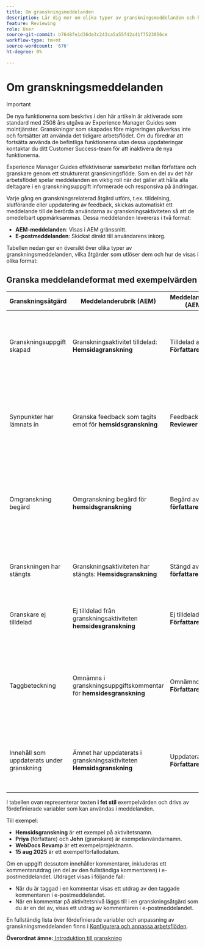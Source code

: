 ```yaml
---
title: Om granskningsmeddelanden
description: Lär dig mer om olika typer av granskningsmeddelanden och hur de utlöses under olika faser av granskningsarbetsflödet i Experience Manager Guides.
feature: Reviewing
role: User
source-git-commit: b7648fe1d36de3c243ca5a55f42a41f7523056ce
workflow-type: tm+mt
source-wordcount: '676'
ht-degree: 0%

---
```


# Om granskningsmeddelanden

>[!IMPORTANT]
>
> De nya funktionerna som beskrivs i den här artikeln är aktiverade som standard med 2508 års utgåva av Experience Manager Guides som molntjänster. Granskningar som skapades före migreringen påverkas inte och fortsätter att använda det tidigare arbetsflödet. Om du föredrar att fortsätta använda de befintliga funktionerna utan dessa uppdateringar kontaktar du ditt Customer Success-team för att inaktivera de nya funktionerna.

Experience Manager Guides effektiviserar samarbetet mellan författare och granskare genom ett strukturerat granskningsflöde. Som en del av det här arbetsflödet spelar meddelanden en viktig roll när det gäller att hålla alla deltagare i en granskningsuppgift informerade och responsiva på ändringar.

Varje gång en granskningsrelaterad åtgärd utförs, t.ex. tilldelning, slutförande eller uppdatering av feedback, skickas automatiskt ett meddelande till de berörda användarna av granskningsaktiviteten så att de omedelbart uppmärksammas. Dessa meddelanden levereras i två format:

- **AEM-meddelanden**: Visas i AEM gränssnitt.
- **E-postmeddelanden**: Skickat direkt till användarens inkorg.

Tabellen nedan ger en översikt över olika typer av granskningsmeddelanden, vilka åtgärder som utlöser dem och hur de visas i olika format:


## Granska meddelandeformat med exempelvärden

| **Granskningsåtgärd** | **Meddelanderubrik (AEM)** | **Meddelandetext (AEM)** | **Ämne för e-post** | **E-postaviseringstext** | **Mottagare** |
|-----------------------------|--------------------------------------------------|-------------------------------------------------------------|--------------------------------------------------------|------------------------------------------------------------------------------------------------|-----------------------------|
| Granskningsuppgift skapad | Granskningsaktivitet tilldelad: **Hemsidagranskning** | Tilldelad av **Författare** | Granskningsaktivitet tilldelad: **Hemsidagranskning** | **Författaren** har skapat en granskningsaktivitet **Hemsidsgranskning** i projektet **WebDocs Revamp** med förfallodatum **15 aug 2025**. Du har tilldelats som granskare. | **Granskare** |
| Synpunkter har lämnats in | Granska feedback som tagits emot för **hemsidsgranskning** | Feedback från **Reviewer** | Granska feedback som tagits emot för **hemsidsgranskning** | **Granskaren** har skickat feedback för aktiviteten **Hemsidsgranskning** i projektet **WebDocs Revamp**. Granska och gör nödvändiga uppdateringar långt före förfallodatumet **15 aug 2025**. | **Författare** eller **Initierare av uppgift** |
| Omgranskning begärd | Omgranskning begärd för **hemsidsgranskning** | Begärd av **författare** | Omgranskning begärd för **hemsidsgranskning** av **författare** | **Författaren** har uppdaterat dokumentet för uppgiften **Hemsidsgranskning** baserat på din feedback och begär en ny granskning. Granska i god tid före förfallodatumet **15 aug 2025**. | **Granskare** |
| Granskningen har stängts | Granskningsaktiviteten har stängts: **Hemsidsgranskning** | Stängd av **författare** | Granskningsaktiviteten har stängts: **Hemsidsgranskning** | Granskningsaktiviteten **Hemsidsgranskning** under projektet **WebDocs Revamp** har stängts av **Författare**. | **Författare** eller **Initierare av uppgift** , **Granskare** |
| Granskare ej tilldelad | Ej tilldelad från granskningsaktiviteten **hemsidesgranskning** | Ej tilldelad av **Författare** | Ej tilldelad från granskningsaktiviteten **hemsidesgranskning** | Du har tagits bort från granskningsaktiviteten **Hemsidsgranskning** under projektet **WebDocs Revamp** av **Författare**. | **Granskare** |
| Taggbeteckning | Omnämns i granskningsuppgiftskommentar för **hemsidesgranskning** | Omnämnd av **Författare** | Omnämns i granskningsuppgiftskommentar för **hemsidesgranskning** | Du har fått en kommentar om aktiviteten **Hemsidsgranskning** under **WebDocs Revamp** av **Författare**. **Kommentarutdrag:** *&quot;Uppdatera rubrikstrukturen så att den följer riktlinjerna för hjälpmedel.&quot;* | **Användare som nämns** |
| Innehåll som uppdaterats under granskning | Ämnet har uppdaterats i granskningsaktiviteten **Hemsidsgranskning** | Uppdaterat av **Författare** | Ämnet har uppdaterats i granskningsaktiviteten **Hemsidsgranskning** | **Författaren** har uppdaterat ämnesversionerna för granskningsaktiviteten **Hemsidsgranskning**. Granska i god tid före förfallodatumet **15 aug 2025**. | **Granskare** |


I tabellen ovan representerar texten **i fet stil** exempelvärden och drivs av fördefinierade variabler som kan användas i meddelanden.


Till exempel:

- **Hemsidsgranskning** är ett exempel på aktivitetsnamn.
- **Priya** (författare) och **John** (granskare) är exempelanvändarnamn.
- **WebDocs Revamp** är ett exempelprojektnamn.
- **15 aug 2025** är ett exempelförfallodatum.

Om en uppgift dessutom innehåller kommentarer, inkluderas ett kommentarutdrag (en del av den fullständiga kommentaren) i e-postmeddelandet. Utdraget visas i följande fall:

- När du är taggad i en kommentar visas ett utdrag av den taggade kommentaren i e-postmeddelandet.
- När en kommentar på aktivitetsnivå läggs till i en granskningsåtgärd som du är en del av, visas ett utdrag av kommentaren i e-postmeddelandet.

En fullständig lista över fördefinierade variabler och anpassning av granskningsmeddelanden finns i [Konfigurera och anpassa arbetsflöden](../cs-install-guide/customize-workflows.md#customize-email-and-aem-notification-templates).




**Överordnat ämne:**[ Introduktion till granskning](review.md)
